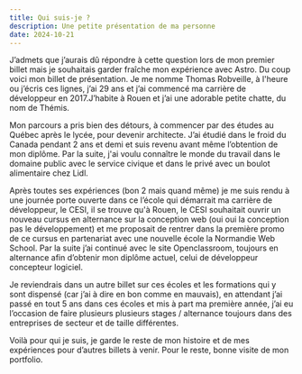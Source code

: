 ```yaml
---
title: Qui suis-je ?
description: Une petite présentation de ma personne
date: 2024-10-21
---
```


J’admets que j’aurais dû répondre à cette question lors de mon premier billet mais je souhaitais garder fraîche mon expérience avec Astro. Du coup voici mon billet de présentation. Je me nomme Thomas Robveille, à l'heure ou j’écris ces lignes, j’ai 29 ans et j’ai commencé ma carrière de développeur en 2017.J’habite à Rouen et j’ai une adorable petite chatte, du nom de Thémis.

Mon parcours a pris bien des détours, à commencer par des études au Québec après le lycée, pour devenir architecte. J’ai étudié dans le froid du Canada pendant 2 ans et demi et suis revenu avant même l’obtention de mon diplôme. Par la suite, j'ai voulu connaître le monde du travail dans le domaine public avec le service civique et dans le privé avec un boulot alimentaire chez Lidl.

Après toutes ses expériences (bon 2 mais quand même) je me suis rendu à une journée porte ouverte dans ce l’école qui démarrait ma carrière de développeur, le CESI, il se trouve qu'à Rouen, le CESI souhaitait ouvrir un nouveau cursus en alternance sur la conception web (oui oui la conception pas le développement) et me proposait de rentrer dans la première promo de ce cursus en partenariat avec une nouvelle école la Normandie Web School. Par la suite j’ai continué avec le site Openclassroom, toujours en alternance afin d’obtenir mon diplôme actuel, celui de développeur concepteur logiciel.

Je reviendrais dans un autre billet sur ces écoles et les formations qui y sont dispensé (car j’ai à dire en bon comme en mauvais), en attendant j’ai passé en tout 5 ans dans ces écoles et mis à part ma première année, j’ai eu l’occasion de faire plusieurs plusieurs stages / alternance toujours dans des entreprises de secteur et de taille différentes.

Voilà pour qui je suis, je garde le reste de mon histoire et de mes expériences pour d’autres billets à venir. Pour le reste, bonne visite de mon portfolio.
